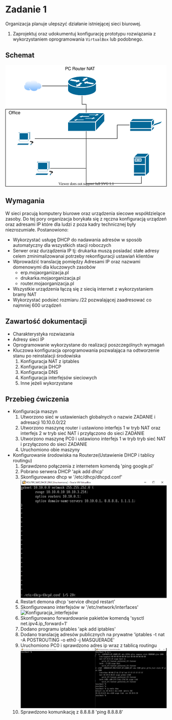 # Zadanie 1

Organizacja planuje ulepszyć działanie istniejącej sieci biurowej.

1. Zaprojektuj oraz udokumentuj konfigurację prototypu rozwiązania z wykorzystaniem oprogramowania ``VirtualBox`` lub podobnego. 

## Schemat

![zadanie 1](office.svg)

## Wymagania

W sieci pracują komputery biurowe oraz urządzenia siecowe współdzielące zasoby. Do tej pory organizacja borykała się z ręczna konfiguracją urządzeń oraz adresami IP które dla ludzi z poza kadry technicznej były niezrozumiałe. Postanowiono:

* Wykorzystać usługę DHCP do nadawania adresów w sposób automatyczny dla wszystkich stacji roboczych
* Serwer oraz durządzenia IP tj: drukarka muszą posiadać stałe adresy celem zminimalizowanai potrzeby rekonfiguracji ustawiań klientów
* Wprowadzić translację pomiędzy Adresami IP oraz nazwami domenowymi dla kluczowych zasobów
   - erp.mojaorganizacja.pl
   - drukarka.mojaorganizacja.pl
   - router.mojaorganizacja.pl
* Wszystkie urządzenia łączą się z siecią internet z wykorzystaniem bramy NAT
* Wykorzystać podsieć rozmiaru /22 pozwalającej zaadresować co najmniej 600 urządzeń

## Zawartość dokumentacji

 * Charakterystyka rozwiazania 
 * Adresy sieci IP
 * Oprogramowanie wykorzystane do realizacji poszczególnych wymagań
 * Kluczowa konfiguracja oprogramowania pozwalająca na odtworzenie stanu po reinstalacji środowiska
    1. Konfiguracja NAT z iptables 
    2. Konfiguracja DHCP
    3. Konfiguracja DNS
    4. Konfiguracja interfejsów sieciowych
    5. Inne jeżeli wykorzystane


## Przebieg ćwiczenia
   * Konfiguracja maszyn
      1. Utworzono sieć w ustawieniach globalnych o nazwie ZADANIE i adresacji 10.10.0.0/22
      2. Utworzono maszynę router i ustawiono interfejs 1 w tryb NAT oraz interfejs 2 w tryb sieć NAT i przyłączono do sieci ZADANIE
      3. Utworzono maszynę PC0 i ustawiono interfejs 1 w tryb tryb sieć NAT i przyłączono do sieci ZADANIE
      4. Uruchomiono obie maszyny
   * Konfigurowanie środowiska na Routerze(Ustawienie DHCP i tablicy routingu)
      1. Sprawdzeno połączenia z internetem komendą 'ping google.pl'
      2. Pobrano serwera DHCP 'apk add dhcp'
      3. Skonfigurowano dhcp w '/etc/dhcp/dhcpd.conf'
      ![Konfiguracja_DHCP](Konfiguracja_DHCP.png)
      4. Restart demona dhcp 'service dhcpd restart'
      5. Skonfigurowano interfejsów w '/etc/network/interfaces'
      ![Konfiguracja_interfejsów](Konfiguracja_interfejsów.png)
      6. Skonfigurowano forwardowanie pakietów komendą 'sysctl net.ipv4.ip_forward=1'
      7. Dodano programu iptables 'apk add iptables'
      8. Dodano translację adresów publicznych na prywatne 'iptables -t nat -A POSTROUTING -o eth0 -j MASQUERADE'
      9. Uruchomiono PC0 i sprawdzono adres ip wraz z tablicą routingu
      ![Sprawdzenie ustawienia na PC0](Test.png)
      10. Sprawdzono komunikację z 8.8.8.8 'ping 8.8.8.8'
